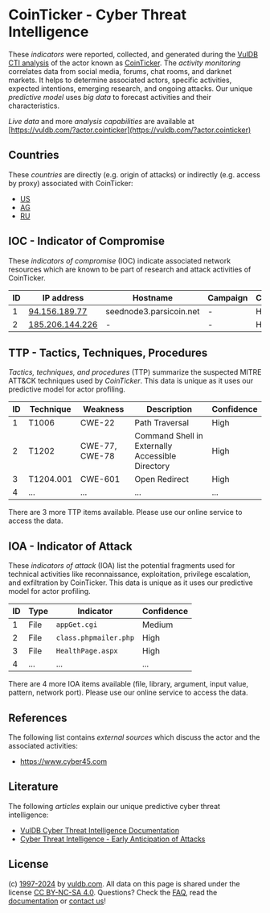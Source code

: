 # CoinTicker - Cyber Threat Intelligence

These _indicators_ were reported, collected, and generated during the [VulDB CTI analysis](https://vuldb.com/?kb.cti) of the actor known as [CoinTicker](https://vuldb.com/?actor.cointicker). The _activity monitoring_ correlates data from social media, forums, chat rooms, and darknet markets. It helps to determine associated actors, specific activities, expected intentions, emerging research, and ongoing attacks. Our unique _predictive model_ uses _big data_ to forecast activities and their characteristics.

_Live data_ and more _analysis capabilities_ are available at [https://vuldb.com/?actor.cointicker](https://vuldb.com/?actor.cointicker)

## Countries

These _countries_ are directly (e.g. origin of attacks) or indirectly (e.g. access by proxy) associated with CoinTicker:

* [US](https://vuldb.com/?country.us)
* [AG](https://vuldb.com/?country.ag)
* [RU](https://vuldb.com/?country.ru)

## IOC - Indicator of Compromise

These _indicators of compromise_ (IOC) indicate associated network resources which are known to be part of research and attack activities of CoinTicker.

ID | IP address | Hostname | Campaign | Confidence
-- | ---------- | -------- | -------- | ----------
1 | [94.156.189.77](https://vuldb.com/?ip.94.156.189.77) | seednode3.parsicoin.net | - | High
2 | [185.206.144.226](https://vuldb.com/?ip.185.206.144.226) | - | - | High

## TTP - Tactics, Techniques, Procedures

_Tactics, techniques, and procedures_ (TTP) summarize the suspected MITRE ATT&CK techniques used by _CoinTicker_. This data is unique as it uses our predictive model for actor profiling.

ID | Technique | Weakness | Description | Confidence
-- | --------- | -------- | ----------- | ----------
1 | T1006 | CWE-22 | Path Traversal | High
2 | T1202 | CWE-77, CWE-78 | Command Shell in Externally Accessible Directory | High
3 | T1204.001 | CWE-601 | Open Redirect | High
4 | ... | ... | ... | ...

There are 3 more TTP items available. Please use our online service to access the data.

## IOA - Indicator of Attack

These _indicators of attack_ (IOA) list the potential fragments used for technical activities like reconnaissance, exploitation, privilege escalation, and exfiltration by CoinTicker. This data is unique as it uses our predictive model for actor profiling.

ID | Type | Indicator | Confidence
-- | ---- | --------- | ----------
1 | File | `appGet.cgi` | Medium
2 | File | `class.phpmailer.php` | High
3 | File | `HealthPage.aspx` | High
4 | ... | ... | ...

There are 4 more IOA items available (file, library, argument, input value, pattern, network port). Please use our online service to access the data.

## References

The following list contains _external sources_ which discuss the actor and the associated activities:

* https://www.cyber45.com

## Literature

The following _articles_ explain our unique predictive cyber threat intelligence:

* [VulDB Cyber Threat Intelligence Documentation](https://vuldb.com/?kb.cti)
* [Cyber Threat Intelligence - Early Anticipation of Attacks](https://www.scip.ch/en/?labs.20201022)

## License

(c) [1997-2024](https://vuldb.com/?kb.changelog) by [vuldb.com](https://vuldb.com/?kb.about). All data on this page is shared under the license [CC BY-NC-SA 4.0](https://creativecommons.org/licenses/by-nc-sa/4.0/). Questions? Check the [FAQ](https://vuldb.com/?kb.faq), read the [documentation](https://vuldb.com/?kb) or [contact us](https://vuldb.com/?contact)!
